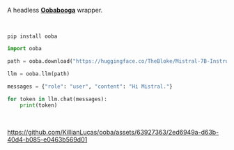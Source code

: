 A headless [**Oobabooga**](https://github.com/ooobabooga/text-generation-webui) wrapper.

<br>

```shell
pip install ooba
```

```python
import ooba

path = ooba.download("https://huggingface.co/TheBloke/Mistral-7B-Instruct-v0.1-GGUF/blob/main/mistral-7b-instruct-v0.1.Q3_K_S.gguf")

llm = ooba.llm(path)
```

```python
messages = {"role": "user", "content": "Hi Mistral."}

for token in llm.chat(messages):
    print(token)
```

<br>

https://github.com/KillianLucas/ooba/assets/63927363/2ed6949a-d63b-40d4-b085-e0463b569d01